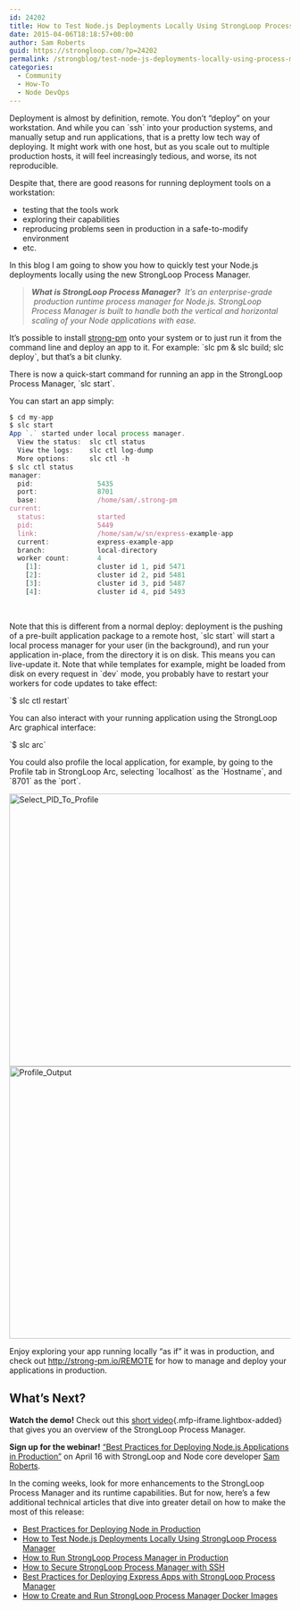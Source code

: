 ```yaml
---
id: 24202
title: How to Test Node.js Deployments Locally Using StrongLoop Process Manager
date: 2015-04-06T18:18:57+00:00
author: Sam Roberts
guid: https://strongloop.com/?p=24202
permalink: /strongblog/test-node-js-deployments-locally-using-process-manager/
categories:
  - Community
  - How-To
  - Node DevOps
---
```

Deployment is almost by definition, remote. You don’t “deploy” on your workstation. And while you can \`ssh\` into your production systems, and manually setup and run applications, that is a pretty low tech way of deploying. It might work with one host, but as you scale out to multiple production hosts, it will feel increasingly tedious, and worse, its not reproducible.

Despite that, there are good reasons for running deployment tools on a workstation:

  * testing that the tools work
  * exploring their capabilities
  * reproducing problems seen in production in a safe-to-modify environment
  * etc.

In this blog I am going to show you how to quickly test your Node.js deployments locally using the new StrongLoop Process Manager.

> _**What is StrongLoop Process Manager?**  It&#8217;s an enterprise-grade  production runtime process manager for Node.js. StrongLoop Process Manager is built to handle both the vertical and horizontal scaling of your Node applications with ease._

It’s possible to install [strong-pm](http://strong-pm.io/) onto your system or to just run it from the command line and deploy an app to it. For example: \`slc pm & slc build; slc deploy\`, but that’s a bit clunky.

There is now a quick-start command for running an app in the StrongLoop Process Manager, \`slc start\`.

You can start an app simply:
  
<!--more-->

```js
$ cd my-app
$ slc start
App `.` started under local process manager.
  View the status:  slc ctl status
  View the logs:    slc ctl log-dump
  More options:     slc ctl -h
$ slc ctl status
manager:
  pid:                5435
  port:               8701
  base:               /home/sam/.strong-pm
current:
  status:             started
  pid:                5449
  link:               /home/sam/w/sn/express-example-app
  current:            express-example-app
  branch:             local-directory
  worker count:       4
    [1]:              cluster id 1, pid 5471
    [2]:              cluster id 2, pid 5481
    [3]:              cluster id 3, pid 5487
    [4]:              cluster id 4, pid 5493
```

&nbsp;

Note that this is different from a normal deploy: deployment is the pushing of a pre-built application package to a remote host, \`slc start\` will start a local process manager for your user (in the background), and run your application in-place, from the directory it is on disk. This means you can live-update it. Note that while templates for example, might be loaded from disk on every request in \`dev\` mode, you probably have to restart your workers for code updates to take effect:

\`$ slc ctl restart\`

You can also interact with your running application using the StrongLoop Arc graphical interface:

\`$ slc arc\`

You could also profile the local application, for example, by going to the Profile tab in StrongLoop Arc, selecting \`localhost\` as the \`Hostname\`, and \`8701\` as the \`port\`.

<img class="aligncenter size-large wp-image-24301" src="https://strongloop.com/wp-content/uploads/2015/04/Select_PID_To_Profile-1030x488.jpg" alt="Select_PID_To_Profile" width="1030" height="488" srcset="https://strongloop.com/wp-content/uploads/2015/04/Select_PID_To_Profile-1030x488.jpg 1030w, https://strongloop.com/wp-content/uploads/2015/04/Select_PID_To_Profile-300x142.jpg 300w, https://strongloop.com/wp-content/uploads/2015/04/Select_PID_To_Profile-1500x711.jpg 1500w, https://strongloop.com/wp-content/uploads/2015/04/Select_PID_To_Profile-705x334.jpg 705w, https://strongloop.com/wp-content/uploads/2015/04/Select_PID_To_Profile-450x213.jpg 450w" sizes="(max-width: 1030px) 100vw, 1030px" />

<img class="aligncenter size-large wp-image-24302" src="https://strongloop.com/wp-content/uploads/2015/04/Profile_Output-1030x487.jpg" alt="Profile_Output" width="1030" height="487" srcset="https://strongloop.com/wp-content/uploads/2015/04/Profile_Output-1030x487.jpg 1030w, https://strongloop.com/wp-content/uploads/2015/04/Profile_Output-300x142.jpg 300w, https://strongloop.com/wp-content/uploads/2015/04/Profile_Output-1500x709.jpg 1500w, https://strongloop.com/wp-content/uploads/2015/04/Profile_Output-705x333.jpg 705w, https://strongloop.com/wp-content/uploads/2015/04/Profile_Output-450x213.jpg 450w" sizes="(max-width: 1030px) 100vw, 1030px" />

Enjoy exploring your app running locally “as if” it was in production, and check out <http://strong-pm.io/REMOTE> for how to manage and deploy your applications in production.

## **What’s Next?**

**Watch the demo!** Check out this [short video](https://www.youtube.com/watch?v=OPQRfkaH_tE&t=3s){.mfp-iframe.lightbox-added} that gives you an overview of the StrongLoop Process Manager.

**Sign up for the webinar!** [“Best Practices for Deploying Node.js Applications in Production”](http://marketing.strongloop.com/acton/form/5334/0039:d-0002/0/index.htm) on April 16 with StrongLoop and Node core developer [Sam Roberts](https://github.com/sam-github).

In the coming weeks, look for more enhancements to the StrongLoop Process Manager and its runtime capabilities. But for now, here’s a few additional technical articles that dive into greater detail on how to make the most of this release:

  * [Best Practices for Deploying Node in Production](https://strongloop.com/strongblog/node-js-deploy-production-best-practice/)
  * [How to Test Node.js Deployments Locally Using StrongLoop Process Manager](https://strongloop.com/strongblog/test-node-js-deployments-locally-using-process-manager/)
  * [How to Run StrongLoop Process Manager in Production](https://strongloop.com/strongblog/node-js-process-manager-production/)
  * [How to Secure StrongLoop Process Manager with SSH](https://strongloop.com/strongblog/secure-node-js-process-manager-ssh/)
  * [Best Practices for Deploying Express Apps with StrongLoop Process Manager](https://strongloop.com/strongblog/best-practices-express-js-process-manager/)
  * [How to Create and Run StrongLoop Process Manager Docker Images](https://strongloop.com/strongblog/run-create-node-js-process-manager-docker-images/)

&nbsp;

&nbsp;

&nbsp;